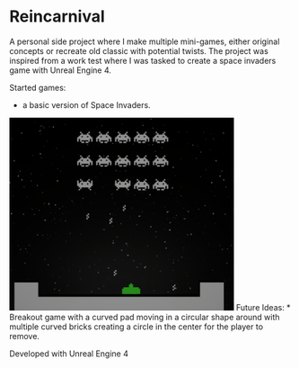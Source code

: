 # Reincarnival
A personal side project where I make multiple mini-games, either original concepts or recreate old classic with potential twists. The project was inspired from a work test where I was tasked to create a space invaders game with Unreal Engine 4.

Started games:
* a basic version of Space Invaders.
<img src="https://github.com/Vekzzor/Reincarnival/blob/master/SpaceInvadersSample.png" width="400">
Future Ideas:
* Breakout game with a curved pad moving in a circular shape around with multiple curved bricks creating a circle in the center for the player to remove.

Developed with Unreal Engine 4

